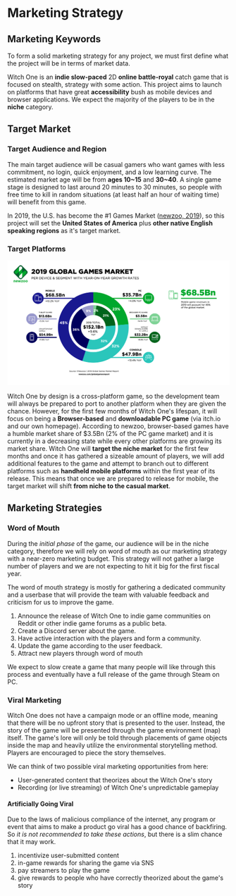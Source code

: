 # Marketing Strategy

## Marketing Keywords

To form a solid marketing strategy for any project, we must first define what the project will be in terms of market data.

Witch One is an **indie slow-paced** 2D **online battle-royal** catch game that is focused on stealth, strategy with some action. This project aims to launch on platforms that have great **accessibility** bush as mobile devices and browser applications. We expect the majority of the players to be in the **niche** category.

## Target Market

### Target Audience and Region

The main target audience will be casual gamers who want games with less commitment, no login, quick enjoyment, and a low learning curve. The estimated market age will be from **ages 10\~15** and **30\~40**. A single game stage is designed to last around 20 minutes to 30 minutes, so people with free time to kill in random situations (at least half an hour of waiting time) will benefit from this game.

In 2019, the U.S. has become the #1 Games Market ([newzoo, 2019](https://newzoo.com/insights/articles/the-global-games-market-will-generate-152-1-billion-in-2019-as-the-u-s-overtakes-china-as-the-biggest-market/)), so this project will set the **United States of America** plus **other native English speaking regions** as it's target market.

### Target Platforms

![](.gitbook/assets/Newzoo-2019-Global-Games-Market-per-Segment.png)

Witch One by design is a cross-platform game, so the development team will always be prepared to port to another platform when they are given the chance. However, for the first few months of Witch One's lifespan, it will focus on being a **Browser-based** and **downloadable PC game** (via itch.io and our own homepage). According to newzoo, browser-based games have a humble market share of $3.5Bn (2% of the PC game market) and it is currently in a decreasing state while every other platforms are growing its market share. Witch One will **target the niche market** for the first few months and once it has gathered a sizeable amount of players, we will add additional features to the game and attempt to branch out to different platforms such as **handheld mobile platforms** within the first year of its release. This means that once we are prepared to release for mobile, the target market will shift **from niche to the casual market**.

## Marketing Strategies

### Word of Mouth

During the _initial phase_ of the game, our audience will be in the niche category, therefore we will rely on word of mouth as our marketing strategy with a near-zero marketing budget. This strategy will not gather a large number of players and we are not expecting to hit it big for the first fiscal year.

The word of mouth strategy is mostly for gathering a dedicated community and a userbase that will provide the team with valuable feedback and criticism for us to improve the game.

1. Announce the release of Witch One to indie game communities on Reddit or other indie game forums as a public beta.
2. Create a Discord server about the game.
3. Have active interaction with the players and form a community.
4. Update the game according to the user feedback.
5. Attract new players through word of mouth

We expect to slow create a game that many people will like through this process and eventually have a full release of the game through Steam on PC.

### Viral Marketing

Witch One does not have a campaign mode or an offline mode, meaning that there will be no upfront story that is presented to the user. Instead, the story of the game will be presented through the game environment (map) itself. The game's lore will only be told through placements of game objects inside the map and heavily utilize the environmental storytelling method. Players are encouraged to piece the story themselves.

We can think of two possible viral marketing opportunities from here:

* User-generated content that theorizes about the Witch One's story
* Recording (or live streaming) of Witch One's unpredictable gameplay

#### Artificially Going Viral

Due to the laws of malicious compliance of the internet, any program or event that aims to make a product go viral has a good chance of backfiring. So _it is not recommended to take these actions_, but there is a slim chance that it may work.

1. incentivize user-submitted content
2. in-game rewards for sharing the game via SNS
3. pay streamers to play the game
4. give rewards to people who have correctly theorized about the game's story
